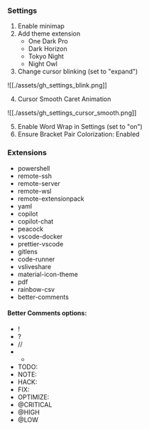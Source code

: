 ### Settings

1. Enable minimap
2. Add theme extension 
	- One Dark Pro
	- Dark Horizon
	- Tokyo Night
	- Night Owl
3. Change cursor blinking (set to "expand")

![[./assets/gh_settings_blink.png]]

4. Cursor Smooth Caret Animation

![[./assets/gh_settings_cursor_smooth.png]]

5. Enable Word Wrap in Settings (set to "on")
6. Ensure Bracket Pair Colorization: Enabled

### Extensions

- powershell
- remote-ssh
- remote-server
- remote-wsl
- remote-extensionpack
- yaml
- copilot
- copilot-chat
- peacock
- vscode-docker
- prettier-vscode
- gitlens
- code-runner
- vsliveshare
- material-icon-theme
- pdf
- rainbow-csv
- better-comments

#### Better Comments options:

- !
- ?
- //
- *
- TODO:
- NOTE:
- HACK:
- FIX:
- OPTIMIZE:
- @CRITICAL
- @HIGH
- @LOW